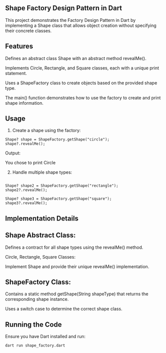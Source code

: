 ## Shape Factory Design Pattern in Dart

This project demonstrates the Factory Design Pattern in Dart by implementing a Shape class that allows object creation without specifying their concrete classes.

## Features

Defines an abstract class Shape with an abstract method revealMe().

Implements Circle, Rectangle, and Square classes, each with a unique print statement.

Uses a ShapeFactory class to create objects based on the provided shape type.

The main() function demonstrates how to use the factory to create and print shape information.

## Usage

1. Create a shape using the factory:

```
Shape? shape = ShapeFactory.getShape("circle");
shape?.revealMe();
```

Output:

You chose to print Circle

2. Handle multiple shape types:

```

Shape? shape2 = ShapeFactory.getShape("rectangle");
shape2?.revealMe();

Shape? shape3 = ShapeFactory.getShape("square");
shape3?.revealMe();
```

## Implementation Details

## Shape Abstract Class:

Defines a contract for all shape types using the revealMe() method.

Circle, Rectangle, Square Classes:

Implement Shape and provide their unique revealMe() implementation.

## ShapeFactory Class:

Contains a static method getShape(String shapeType) that returns the corresponding shape instance.

Uses a switch case to determine the correct shape class.

## Running the Code

Ensure you have Dart installed and run:

```
dart run shape_factory.dart
```

